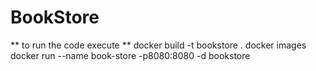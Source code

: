 # BookStore
** to run the code execute **
docker build -t bookstore .
docker images
docker run --name book-store -p8080:8080 -d bookstore
